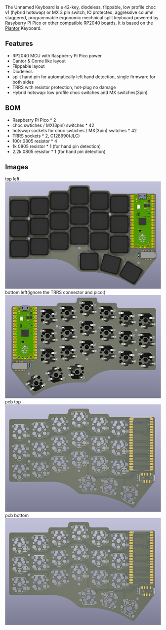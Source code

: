 The Unnamed Keyboard is a 42-key, diodeless, flippable, low profile choc v1 (hybrid hotswap) or MX 3 pin switch, IO protected, aggressive column staggered, programmable ergonomic mechnical split keyboard powered by Rasyberry Pi Pico or other compatible RP2040 boards. It is based on the [Piantor](https://github.com/beekeeb/piantor) Keyboard. 
## Features

* RP2040 MCU with Raspberry Pi Pico power
* Cantor & Corne like layout
* Flippable layout
* Diodeless
* split hand pin for automatically left hand detection, single firmware for both sides
* TRRS with resistor protection, hot-plug no damage 
* Hybrid hotswap: low profile choc switches and MX switches(3pin)

## BOM
* Raspberry Pi Pico * 2
* choc swtiches / MX(3pin) switches * 42
* hotswap sockets for choc swtiches / MX(3pin) switches * 42
* TRRS sockets * 2, C128990(JLC)
* 100r 0805 resistor * 4
* 1k 0805 resistor * 1 (for hand pin detection)
* 2.2k 0805 resistor * 1 (for hand pin detection)

## Images
top left
![left-top](images/top-left.png)
bottom left(ignore the TRRS connector and pico:)
![bottom-top](images/bottom-left.png)
pcb top
![pcb top](images/top-left-pcb.png)
pcb bottom
![pcb bottom](images/top-left-pcb.png)
